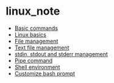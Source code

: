 # linux_note

- <a href="1_terminal_basic.md" target="_blanck">Basic commands</a>
- <a href="2_Linux_basics.md" target="_blanck" >Linux basics</a>
- <a href="3_file_management.md" target="_blanck" >File management</a>
- <a href="4_text_file_management.md" target="_blanck" >Text file management</a>
- <a href="5_data_streams_management.md" target="_blanck" >stdin, stdout and stderr management</a>
- <a href="6_Pipes_command.md" target="_blanck" >Pipe command</a>
- <a href="7_Shell_environment.md" target="_blanck" >Shell environment</a>
- <a href="8_custom_bash_prompt.md" target="_blanck" >Customize bash prompt</a>
